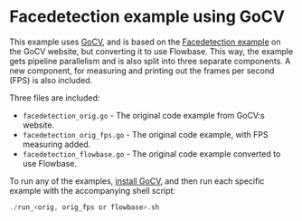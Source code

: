 # Facedetection example using GoCV

This example uses [GoCV](https://gocv.io/), and is based on the [Facedetection example](https://gocv.io/writing-code/face-detect/)
on the GoCV website, but converting it to use Flowbase. This way, the example
gets pipeline parallelism and is also split into three separate components. A
new component, for measuring and printing out the frames per second (FPS) is
also included.

Three files are included:

- `facedetection_orig.go` - The original code example from GoCV:s website.
- `facedetection_orig_fps.go` - The original code example, with FPS measuring added.
- `facedetection_flowbase.go` - The original code example converted to use Flowbase.

To run any of the examples, [install GoCV](https://gocv.io/getting-started/), and
then run each specific example with the accompanying shell script:

```go
./run_<orig, orig_fps or flowbase>.sh
```
